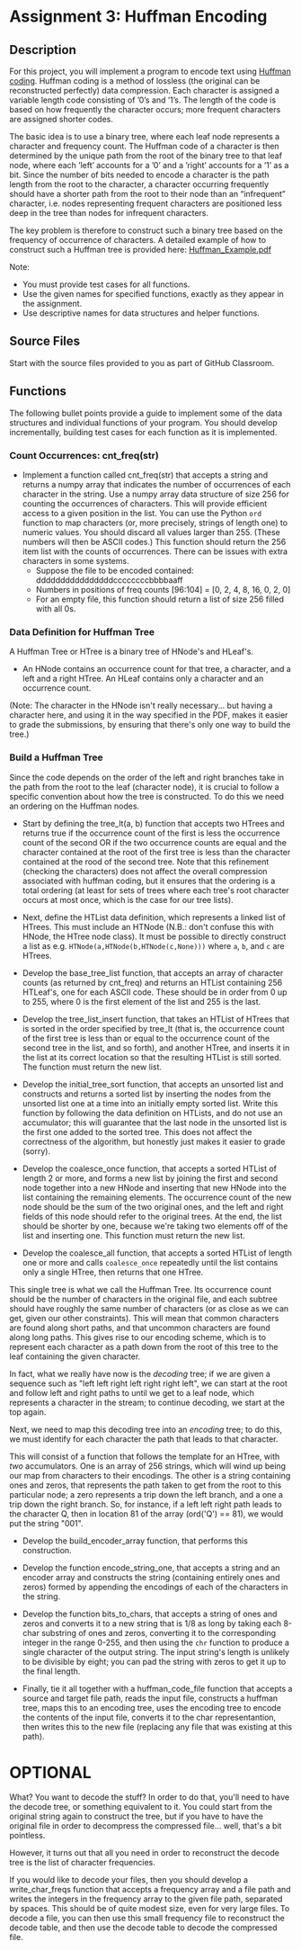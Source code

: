 # Assignment 3: Huffman Encoding

## Description

For this project, you will implement a program to encode text using
[Huffman coding](https://en.wikipedia.org/wiki/Huffman_coding).
Huffman coding is a method of lossless (the original
can be reconstructed perfectly) data compression. Each character is
assigned a variable length code consisting of ’0’s and ’1’s. The length
of the code is based on how frequently the character occurs; more
frequent characters are assigned shorter codes.

The basic idea is to use a binary tree, where each leaf node represents
a character and frequency count. The Huffman code of a character is then
determined by the unique path from the root of the binary tree to that
leaf node, where each ’left’ accounts for a ’0’ and a ’right’ accounts
for a ’1’ as a bit.  Since the number of bits needed to encode a
character is the path length from the root to the character, a character
occurring frequently should have a shorter path from the root to their
node than an “infrequent” character, i.e. nodes representing frequent
characters are positioned less deep in the tree than nodes for
infrequent characters.

The key problem is therefore to construct such a binary tree based on
the frequency of occurrence of characters. A detailed example of how to
construct such a Huffman tree is provided here: [Huffman_Example.pdf](./Huffman_Example.pdf)

Note: 
* You must provide test cases for all functions.
* Use the given names for specified functions, exactly as they appear
  in the assignment.
* Use descriptive names for data structures and helper functions.

## Source Files

Start with the source files provided to you as part of GitHub Classroom.

## Functions

The following bullet points provide a guide to implement some of the
data structures and individual functions of your program. You should
develop incrementally, building test cases for each function as it is
implemented.

### Count Occurrences: cnt_freq(str)

* Implement a function called cnt_freq(str) that accepts a string
  and returns a numpy array that indicates the number of occurrences
  of each character in the string. Use a
  numpy array data structure of size 256 for counting the
  occurrences of characters.  This will provide efficient access to a
  given position in the list. You can use the Python `ord` function
  to map characters (or, more precisely, strings of length one) to
  numeric values. You should discard all values larger than 255.
  (These numbers will then be ASCII codes.)
  This function should return the 256 item list with the counts
  of occurrences.  There can be issues with extra characters in some
  systems.
  * Suppose the file to be encoded contained:	ddddddddddddddddccccccccbbbbaaff
  * Numbers in positions of freq counts 		[96:104] = [0, 2, 4, 8, 16, 0, 2, 0]
  * For an empty file, this function should return a list of size 256 filled with all 0s.


### Data Definition for Huffman Tree

A Huffman Tree or HTree is a binary tree of HNode's and HLeaf's. 

* An HNode contains an occurrence count for that tree, a character, and a
  left and a right HTree.  An HLeaf contains only a character and an
  occurrence count.

(Note: The character in the HNode isn't really necessary... but having
a character here, and using it in the way specified in the PDF, makes it
easier to grade the submissions, by ensuring that there's only
one way to build the tree.)

### Build a Huffman Tree

Since the code depends on the order of the left and right branches take
in the path from the root to the leaf (character node), it is crucial to
follow a specific convention about how the tree is constructed.  To do
this we need an ordering on the Huffman nodes.

* Start by defining the tree_lt(a, b) function that accepts two HTrees
  and returns true if the occurrence count of the first is
  less the occurrence count of the second OR if the two occurrence
  counts are equal and the character contained at the root of the first
  tree is less than the character contained at the rood of the second
  tree. Note that this refinement (checking the characters) does not
  affect the overall compression associated with huffman coding, but
  it ensures that the ordering is a total ordering (at least for sets
  of trees where each tree's root character occurs at most once, which
  is the case for our tree lists).

* Next, define the HTList data definition, which represents a linked
  list of HTrees. This must include an HTNode (N.B.: don't confuse this
  with HNode, the HTree node class). It must be possible to directly
  construct a list as e.g. `HTNode(a,HTNode(b,HTNode(c,None)))` where
  `a`, `b`, and `c` are HTrees.

* Develop the base_tree_list function, that accepts an array of character
  counts (as returned by cnt_freq) and returns an HTList containing
  256 HTLeaf's, one for each ASCII code. These should be in order from
  0 up to 255, where 0 is the first element of the list and 255 is the
  last.

* Develop the tree_list_insert function, that takes an HTList of HTrees
  that is sorted in the order specified by tree_lt (that is, the occurrence
  count of the first tree is less than or equal to the occurrence count
  of the second tree in the list, and so forth), and another HTree, and
  inserts it in the list at its correct location so that the resulting
  HTList is still sorted. The function must return the new list.

* Develop the initial_tree_sort function, that accepts an unsorted list
  and constructs and returns a sorted list by inserting the nodes from the unsorted
  list one at a time into an initially empty sorted list. Write this
  function by following the data definition on HTLists, and do not
  use an accumulator; this will guarantee that the last node in the
  unsorted list is the first one added to the sorted tree. This does
  not affect the correctness of the algorithm, but honestly just makes
  it easier to grade (sorry).

* Develop the coalesce_once function, that accepts a sorted HTList of
  length 2 or more, and forms a new list by joining the first and
  second node together into a new HNode and inserting that new HNode
  into the list containing the remaining elements. The occurrence
  count of the new node should be the sum of the two original ones,
  and the left and right fields of this node should refer to the
  original trees. At the end, the list should be shorter by one, because
  we're taking two elements off of the list and inserting one.
  This function must return the new list.

* Develop the coalesce_all function, that accepts a sorted HTList
  of length one or more and calls `coalesce_once` repeatedly until
  the list contains only a single HTree, then returns that one HTree.

This single tree is what we call the Huffman Tree. Its occurrence count
should be the number of characters in the original file, and each
subtree should have roughly the same number of characters (or as close
as we can get, given our other constraints). This will mean that common
characters are found along short paths, and that uncommon characters
are found along long paths. This gives rise to our encoding scheme, which
is to represent each character as a path down from the root of this
tree to the leaf containing the given character.

In fact, what we really have now is the *decoding* tree; if we are given
a sequence such as "left left right left right right left", we can start
at the root and follow left and right paths to until we get to a leaf node,
which represents a character in the stream; to continue decoding, we start
at the top again.

Next, we need to map this decoding tree into an *encoding* tree; to
do this, we must identify for each character the path that leads to
that character.

This will consist of a function that follows the template for an HTree,
with *two* accumulators. One is an array of 256 strings, which will wind
up being our map from characters to their encodings. The other is a
string containing ones and zeros, that represents the path taken to get
from the root to this particular node; a zero represents a trip down
the left branch, and a one a trip down the right branch. So, for instance,
if a left left right path leads to the character Q, then in location
81 of the array (ord('Q') == 81), we would put the string "001".

* Develop the build_encoder_array function, that performs this construction.

* Develop the function encode_string_one, that accepts a string and an
  encoder array and constructs the string (containing entirely ones
  and zeros) formed by appending the encodings of each of the characters
  in the string.

* Develop the function bits_to_chars, that accepts a string of ones
  and zeros and converts it to a new string that is 1/8 as long by
  taking each 8-char substring of ones and zeros, converting it to
  the corresponding integer in the range 0-255, and then using the
  `chr` function to produce a single character of the output string.
  The input string's length is unlikely to be divisible by eight; you
  can pad the string with zeros to get it up to the final length.

* Finally, tie it all together with a huffman_code_file function that
  accepts a source and target file path, reads the input file, constructs
  a huffman tree, maps this to an encoding tree, uses the encoding tree to
  encode the contents of the input file, converts it to the char representantion,
  then writes this to the new file (replacing any file that was existing at
  this path).

# OPTIONAL

What? You want to decode the stuff? In order to do that, you'll need to have
the decode tree, or something equivalent to it. You could start from the
original string again to construct the tree, but if you have to have the
original file in order to decompress the compressed file... well, that's
a bit pointless.

However, it turns out that all you need in order to reconstruct the 
decode tree is the list of character frequencies.

If you would like to decode your files, then you should develop a
write_char_freqs function that accepts a frequency array and a file path
and writes the integers in the frequency array to the given file path,
separated by spaces. This should be of quite modest size, even for very
large files. To decode a file, you can then use this small frequency
file to reconstruct the decode table, and then use the decode table
to decode the compressed file.

